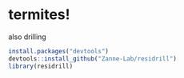 # termites!

also drilling

```r
install.packages("devtools")
devtools::install_github("Zanne-Lab/residrill")
library(residrill)
```
